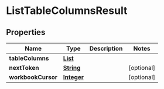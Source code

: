 

# ListTableColumnsResult


## Properties

| Name | Type | Description | Notes |
|------------ | ------------- | ------------- | -------------|
|**tableColumns** | [**List**](List.md) |  |  |
|**nextToken** | [**String**](String.md) |  |  [optional] |
|**workbookCursor** | [**Integer**](Integer.md) |  |  [optional] |



